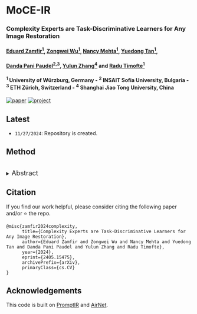 # MoCE-IR



### Complexity Experts are Task-Discriminative Learners for Any Image Restoration

#### [Eduard Zamfir<sup>1</sup>](https://eduardzamfir.github.io), [Zongwei Wu<sup>1</sup>](https://sites.google.com/view/zwwu/accueil), [Nancy Mehta<sup>1</sup>](https://scholar.google.com/citations?user=WwdYdlUAAAAJ&hl=en&oi=ao), [Yuedong Tan<sup>1</sup>](https://scholar.google.com/citations?user=p7fOQkUAAAAJ&hl=en), 
#### [Danda Pani Paudel<sup>2,3</sup>](https://people.ee.ethz.ch/~paudeld/),  [Yulun Zhang<sup>4</sup>](http://yulunzhang.com/) and [Radu Timofte<sup>1</sup>](https://www.informatik.uni-wuerzburg.de/computervision/)

#### **<sup>1</sup> University of Würzburg, Germany - <sup>2</sup> INSAIT Sofia University, Bulgaria - <sup>3</sup> ETH Zürich, Switzerland - <sup>4</sup> Shanghai Jiao Tong University, China**

[![paper](https://img.shields.io/badge/arXiv-Paper-<COLOR>.svg)](http://arxiv.org/)
[![project](https://img.shields.io/badge/project-page-brightgreen)](https://eduardzamfir.github.io)


## Latest
- `11/27/2024`: Repository is created.

## Method
<br>
<details>
  <summary>
  <font size="+1">Abstract</font>
  </summary>
Recent advancements in all-in-one image restoration models have revolutionized the ability to address diverse degradations through a unified framework. However, parameters tied to specific tasks often remain inactive for other tasks, making mixture-of-experts (MoE) architectures a natural extension. Despite this, MoEs often show inconsistent behavior, with some experts unexpectedly generalizing across tasks while others struggle within their intended scope. This hinders leveraging MoEs' computational benefits by bypassing irrelevant experts during inference.
We attribute this undesired behavior to the uniform and rigid architecture of traditional MoEs. To address this, we introduce ``complexity experts" -- flexible expert blocks with varying computational complexity and receptive fields. A key challenge is assigning tasks to each expert, as degradation complexity is unknown in advance. Thus, we execute tasks with a simple bias toward lower complexity.
To our surprise, this preference effectively drives task-specific allocation, assigning tasks to experts with the appropriate complexity. 
Extensive experiments validate our approach, demonstrating the ability to bypass irrelevant experts during inference while maintaining superior performance. The proposed MoCE-IR model outperforms state-of-the-art methods, affirming its efficiency and practical applicability.
</details>


## Citation

If you find our work helpful, please consider citing the following paper and/or ⭐ the repo.
```
@misc{zamfir2024complexity,
      title={Complexity Experts are Task-Discriminative Learners for Any Image Restoration}, 
      author={Eduard Zamfir and Zongwei Wu and Nancy Mehta and Yuedong Tan and Danda Pani Paudel and Yulun Zhang and Radu Timofte},
      year={2024},
      eprint={2405.15475},
      archivePrefix={arXiv},
      primaryClass={cs.CV}
}
```

## Acknowledgements

This code is built on [PromptIR](https://github.com/va1shn9v/PromptIR) and [AirNet](https://github.com/XLearning-SCU/2022-CVPR-AirNet).
